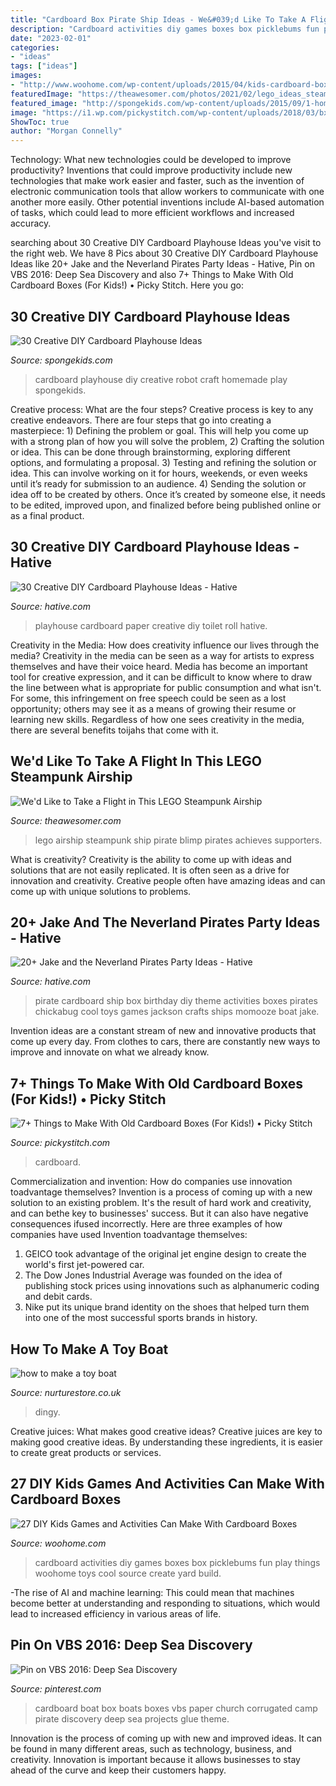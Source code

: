 ```yaml
---
title: "Cardboard Box Pirate Ship Ideas - We&#039;d Like To Take A Flight In This Lego Steampunk Airship"
description: "Cardboard activities diy games boxes box picklebums fun play things woohome toys cool source create yard build"
date: "2023-02-01"
categories:
- "ideas"
tags: ["ideas"]
images:
- "http://www.woohome.com/wp-content/uploads/2015/04/kids-cardboard-box-activities-woohome-2.jpg"
featuredImage: "https://theawesomer.com/photos/2021/02/lego_ideas_steampunk_blimp_1.jpg"
featured_image: "http://spongekids.com/wp-content/uploads/2015/09/1-homemade-robot-playhouse.jpg"
image: "https://i1.wp.com/pickystitch.com/wp-content/uploads/2018/03/bx2.jpg?fit=665%2C467&amp;ssl=1"
ShowToc: true
author: "Morgan Connelly"
---
```



Technology: What new technologies could be developed to improve productivity?
Inventions that could improve productivity include new technologies that make work easier and faster, such as the invention of electronic communication tools that allow workers to communicate with one another more easily. Other potential inventions include AI-based automation of tasks, which could lead to more efficient workflows and increased accuracy.

	

		
searching about 30 Creative DIY Cardboard Playhouse Ideas you've visit to the right web. We have 8 Pics about 30 Creative DIY Cardboard Playhouse Ideas like 20+ Jake and the Neverland Pirates Party Ideas - Hative, Pin on VBS 2016: Deep Sea Discovery and also 7+ Things to Make With Old Cardboard Boxes (For Kids!) • Picky Stitch. Here you go:
		
    
## 30 Creative DIY Cardboard Playhouse Ideas

<img loading=lazy src="http://spongekids.com/wp-content/uploads/2015/09/1-homemade-robot-playhouse.jpg" onerror="this.onerror=null;this.src='https://tse1.mm.bing.net/th?id=OIP.8R-yCD3SOjUJicaIjw4AYQHaHW&amp;pid=15.1';" alt="30 Creative DIY Cardboard Playhouse Ideas">

_Source: spongekids.com_

>cardboard playhouse diy creative robot craft homemade play spongekids. 

	

Creative process: What are the four steps?
Creative process is key to any creative endeavors. There are four steps that go into creating a masterpiece: 1) Defining the problem or goal. This will help you come up with a strong plan of how you will solve the problem, 2) Crafting the solution or idea. This can be done through brainstorming, exploring different options, and formulating a proposal. 3) Testing and refining the solution or idea. This can involve working on it for hours, weekends, or even weeks until it’s ready for submission to an audience. 4) Sending the solution or idea off to be created by others. Once it’s created by someone else, it needs to be edited, improved upon, and finalized before being published online or as a final product.

    
## 30 Creative DIY Cardboard Playhouse Ideas - Hative

<img loading=lazy src="http://hative.com/wp-content/uploads/2014/04/cardboard-playhouse/5-toilet-paper-roll-playhouse.jpg" onerror="this.onerror=null;this.src='https://tse3.mm.bing.net/th?id=OIP.bFwpgcAIsQCf09btIDjDeAHaJ4&amp;pid=15.1';" alt="30 Creative DIY Cardboard Playhouse Ideas - Hative">

_Source: hative.com_

>playhouse cardboard paper creative diy toilet roll hative. 

	

Creativity in the Media: How does creativity influence our lives through the media?
Creativity in the media can be seen as a way for artists to express themselves and have their voice heard. Media has become an important tool for creative expression, and it can be difficult to know where to draw the line between what is appropriate for public consumption and what isn't. For some, this infringement on free speech could be seen as a lost opportunity; others may see it as a means of growing their resume or learning new skills. Regardless of how one sees creativity in the media, there are several benefits toijahs that come with it.

    
## We&#039;d Like To Take A Flight In This LEGO Steampunk Airship

<img loading=lazy src="https://theawesomer.com/photos/2021/02/lego_ideas_steampunk_blimp_1.jpg" onerror="this.onerror=null;this.src='https://tse2.mm.bing.net/th?id=OIP.gWnWaDs5qSsakuRcwx1G3QHaET&amp;pid=15.1';" alt="We&#039;d Like to Take a Flight in This LEGO Steampunk Airship">

_Source: theawesomer.com_

>lego airship steampunk ship pirate blimp pirates achieves supporters. 

	

What is creativity?
Creativity is the ability to come up with ideas and solutions that are not easily replicated. It is often seen as a drive for innovation and creativity. Creative people often have amazing ideas and can come up with unique solutions to problems.

    
## 20+ Jake And The Neverland Pirates Party Ideas - Hative

<img loading=lazy src="https://hative.com/wp-content/uploads/2014/02/pirate-party-ideas/pirate-party-activities-idea-32.jpg" onerror="this.onerror=null;this.src='https://tse1.mm.bing.net/th?id=OIP.50rBjwzl9WFJuj6gsp-yNgHaFG&amp;pid=15.1';" alt="20+ Jake and the Neverland Pirates Party Ideas - Hative">

_Source: hative.com_

>pirate cardboard ship box birthday diy theme activities boxes pirates chickabug cool toys games jackson crafts ships momooze boat jake. 

	

Invention ideas are a constant stream of new and innovative products that come up every day. From clothes to cars, there are constantly new ways to improve and innovate on what we already know. 

    
## 7+ Things To Make With Old Cardboard Boxes (For Kids!) • Picky Stitch

<img loading=lazy src="https://i1.wp.com/pickystitch.com/wp-content/uploads/2018/03/bx2.jpg?fit=665%2C467&amp;ssl=1" onerror="this.onerror=null;this.src='https://tse1.mm.bing.net/th?id=OIP.n-GOD--4r-24KDsUhg-6YwHaFM&amp;pid=15.1';" alt="7+ Things to Make With Old Cardboard Boxes (For Kids!) • Picky Stitch">

_Source: pickystitch.com_

>cardboard. 

	

Commercialization and invention: How do companies use innovation toadvantage themselves?
Invention is a process of coming up with a new solution to an existing problem. It's the result of hard work and creativity, and can bethe key to businesses' success. But it can also have negative consequences ifused incorrectly. Here are three examples of how companies have used Invention toadvantage themselves: 
1. GEICO took advantage of the original jet engine design to create the world's first jet-powered car.
2. The Dow Jones Industrial Average was founded on the idea of publishing stock prices using innovations such as alphanumeric coding and debit cards.
3. Nike put its unique brand identity on the shoes that helped turn them into one of the most successful sports brands in history.

    
## How To Make A Toy Boat

<img loading=lazy src="https://farm7.static.flickr.com/6007/5969900673_2f4ce08e50.jpg" onerror="this.onerror=null;this.src='https://tse4.mm.bing.net/th?id=OIP.PDmi96Yw1G2pno0Rav6cdgHaFj&amp;pid=15.1';" alt="how to make a toy boat">

_Source: nurturestore.co.uk_

>dingy. 

	

Creative juices: What makes good creative ideas?
Creative juices are key to making good creative ideas. By understanding these ingredients, it is easier to create great products or services.

    
## 27 DIY Kids Games And Activities Can Make With Cardboard Boxes

<img loading=lazy src="http://www.woohome.com/wp-content/uploads/2015/04/kids-cardboard-box-activities-woohome-2.jpg" onerror="this.onerror=null;this.src='https://tse4.mm.bing.net/th?id=OIP.67vkxRiLuuDj91s1aREEzAHaLD&amp;pid=15.1';" alt="27 DIY Kids Games and Activities Can Make With Cardboard Boxes">

_Source: woohome.com_

>cardboard activities diy games boxes box picklebums fun play things woohome toys cool source create yard build. 

	

-The rise of AI and machine learning: This could mean that machines become better at understanding and responding to situations, which would lead to increased efficiency in various areas of life.

    
## Pin On VBS 2016: Deep Sea Discovery

<img loading=lazy src="https://i.pinimg.com/originals/fe/15/1e/fe151eba92a01ff89bee8245c7c21f83.jpg" onerror="this.onerror=null;this.src='https://tse4.mm.bing.net/th?id=OIP.ULheyX9ef9QbUTPd1lmuSwHaJ4&amp;pid=15.1';" alt="Pin on VBS 2016: Deep Sea Discovery">

_Source: pinterest.com_

>cardboard boat box boats boxes vbs paper church corrugated camp pirate discovery deep sea projects glue theme. 

	

Innovation is the process of coming up with new and improved ideas. It can be found in many different areas, such as technology, business, and creativity. Innovation is important because it allows businesses to stay ahead of the curve and keep their customers happy.

